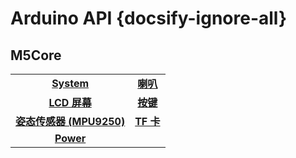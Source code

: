 # Arduino API {docsify-ignore-all}

## M5Core

|||
|:---:|:---:|
|**[System](zh_CN/api/system)** | **[喇叭](zh_CN/api/speaker)** |
|**[LCD 屏幕](zh_CN/api/lcd)** | **[按键](zh_CN/api/button)** |
|**[姿态传感器 (MPU9250)](zh_CN/api/mpu9250)** | **[TF 卡](zh_CN/api/tf)** |
|**[Power](zh_CN/api/power)** |

<!-- ## M5stick

|||
|:---:|:---:|
|**[system](zh_CN/api/system)** | **[Speaker](zh_CN/api/speaker)** |
|**[OLED](zh_CN/api/oled)** | **[button](zh_CN/api/button)** |
|**[MPU9250](zh_CN/api/mpu9250)** | **[Microphone](zh_CN/api/mic)** | -->

<!-- |**[Button](zh_CN/api/button)** | **[MPU9250](zh_CN/api/mpu9250)** | -->

<!-- |[BUTTON](zh_CN/api_reference/micropython/api_lcd) | [BUTTON](zh_CN/api_reference/arduino/api_lcd) |
|[SPEAKER](zh_CN/api_reference/micropython/api_lcd) | [SPEAKER](zh_CN/api_reference/arduino/api_lcd) | -->

<!-- ## [LCD](zh_CN/api_reference/micropython/api_lcd) -->
<!-- ## [Peripherals](zh_CN/api_reference/peripherals/api_gpio)
### 1. [GPIO](zh_CN/api_reference/peripherals/api_gpio)
## [Speaker](zh_CN/api_reference/api_speaker) -->
